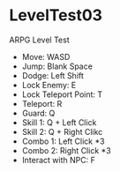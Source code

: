 # LevelTest03

ARPG Level Test
- Move: WASD
- Jump: Blank Space
- Dodge: Left Shift
- Lock Enemy: E
- Lock Teleport Point: T
- Teleport: R
- Guard: Q
- Skill 1: Q + Left Click
- Skill 2: Q + Right Clikc
- Combo 1: Left Click *3
- Combo 2: Right Click *3
- Interact with NPC: F
